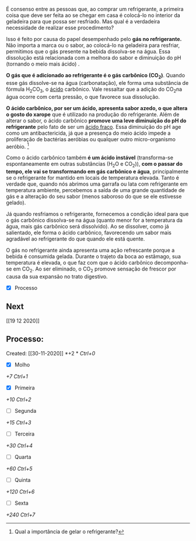 É consenso entre as pessoas que, ao comprar um refrigerante, a primeira coisa que deve ser feita ao se chegar em casa é colocá-lo no interior da geladeira para que possa ser resfriado. Mas qual é a verdadeira necessidade de realizar esse procedimento?

Isso é feito por causa do papel desempenhado pelo **gás no refrigerante.** Não importa a marca ou o sabor, ao colocá-lo na geladeira para resfriar, permitimos que o gás presente na bebida dissolva-se na água. Essa dissolução está relacionada com a melhora do sabor e diminuição do pH (tornando o meio mais ácido) .

**O gás que é adicionado ao refrigerante é o gás carbônico (CO<sub>2</sub>)**. Quando esse gás dissolve-se na água (carbonatação), ele forma uma substância de fórmula H<sub>2</sub>CO<sub>3</sub>, o [ácido](https://brasilescola.uol.com.br/quimica/acidos.htm) carbônico. Vale ressaltar que a adição do CO<sub>2</sub>na água ocorre com certa pressão, o que favorece sua dissolução. 

**O ácido carbônico, por ser um ácido, apresenta sabor azedo, o que altera o gosto do xarope** que é utilizado na produção do refrigerante. Além de alterar o sabor, o ácido carbônico **promove uma leve diminuição do pH do refrigerante** pelo fato de ser um [ácido fraco](https://brasilescola.uol.com.br/quimica/forca-dos-acidos.htm). Essa diminuição do pH age como um antibactericida, já que a presença do meio ácido impede a proliferação de bactérias aeróbias ou qualquer outro micro-organismo aeróbio. [^1]

[^1]: Qual a importância de gelar o refrigerante?

Como o ácido carbônico também **é um ácido instável** (transforma-se espontaneamente em outras substâncias (H<sub>2</sub>O e CO<sub>2</sub>)), **com o passar do tempo, ele vai se transformando em gás carbônico e água**, principalmente se o refrigerante for mantido em locais de temperatura elevada. Tanto é verdade que, quando nós abrimos uma garrafa ou lata com refrigerante em temperatura ambiente, percebemos a saída de uma grande quantidade de gás e a alteração do seu sabor (menos saboroso do que se ele estivesse gelado).

Já quando resfriamos o refrigerante, fornecemos a condição ideal para que o gás carbônico dissolva-se na água (quanto menor for a temperatura da água, mais gás carbônico será dissolvido). Ao se dissolver, como já salientado, ele forma o ácido carbônico, favorecendo um sabor mais agradável ao refrigerante do que quando ele está quente.

O gás no refrigerante ainda apresenta uma ação refrescante porque a bebida é consumida gelada. Durante o trajeto da boca ao estâmago, sua temperatura é elevada, o que faz com que o ácido carbônico decomponha-se em CO<sub>2</sub>. Ao ser eliminado, o CO<sub>2</sub> promove sensação de frescor por causa da sua expansão no trato digestivo.


- [x] Processo

## Next
[[19 12 2020]]
## Processo:
Created: [[30-11-2020]]
*+2 *  *Ctrl+0*
- [x] Molho  

*+7*  *Ctrl+1*

- [x] Primeira 

*+10*  *Ctrl+2*

- [ ] Segunda

*+15*  *Ctrl+3*

- [ ] Terceira 

*+30*  *Ctrl+4*

- [ ] Quarta 

*+60*  *Ctrl+5*

- [ ] Quinta 

*+120*  *Ctrl+6*

- [ ] Sexta 

*+240*  *Ctrl+7*